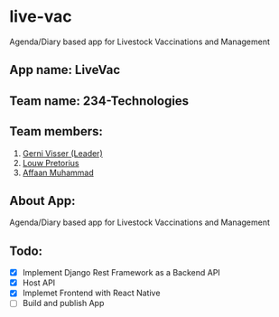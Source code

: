 # live-vac
Agenda/Diary based app for Livestock Vaccinations and Management

## App name: LiveVac

## Team name: 234-Technologies

## Team members:
1. [Gerni Visser (Leader)](https://github.com/GerniVisser)
2. [Louw Pretorius](https://github.com/Tokoshima)
3. [Affaan Muhammad](https://github.com/AM-ops)

## About App:
Agenda/Diary based app for Livestock Vaccinations and Management

## Todo:
- [x] Implement Django Rest Framework as a Backend API
- [x] Host API
- [x] Implemet Frontend with React Native
- [ ] Build and publish App
